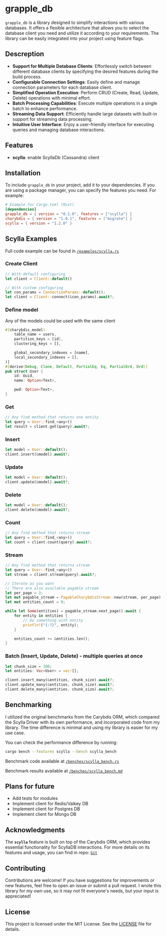 # grapple_db

`grapple_db` is a library designed to simplify interactions with various databases. It offers a flexible architecture that allows you to select the database client you need and utilize it according to your requirements. The library can be easily integrated into your project using feature flags.

## Descreption

- **Support for Multiple Database Clients**: Effortlessly switch between different database clients by specifying the desired features during the build process.
- **Configurable Connection Settings**: Easily define and manage connection parameters for each database client.
- **Simplified Operation Execution**: Perform CRUD (Create, Read, Update, Delete) operations with minimal effort.
- **Batch Processing Capabilities**: Execute multiple operations in a single batch to enhance performance.
- **Streaming Data Support**: Efficiently handle large datasets with built-in support for streaming data processing.
- **Intuitive User Interface**: Enjoy a user-friendly interface for executing queries and managing database interactions.

## Features

- **scylla**: enable ScyllaDb (Cassandra) client

## Installation

To include `grapple_db` in your project, add it to your dependencies. If you are using a package manager, you can specify the features you need. For example:

```toml
# Example for Cargo.toml (Rust)
[dependencies]
grapple_db = { version = "0.1.0", features = ["scylla"] }
charybdis = { version = "1.0.1", features = ["migrate"] }
scylla = { version = "1.2.0" }
```

## Scylla Examples

Full code example can be found in [`/examples/scylla.rs`](/examples/scylla.rs)

### Create Client

```rust
// With default configuring
let client = Client::default()

// With custom configuring
let con_params = ConnectionParams::default();
let client = Client::connect(&con_params).await?;
```

### Define model

Any of the models could be used with the same client

```rust
#[charybdis_model(
    table_name = users,
    partition_keys = [id],
    clustering_keys = [],

    global_secondary_indexes = [name],
    local_secondary_indexes = [],
)]
#[derive(Debug, Clone, Default, PartialEq, Eq, PartialOrd, Ord)]
pub struct User {
    id: Uuid,
    name: Option<Text>,

    pwd: Option<Text>,
}
```

### Get

```rust
// Any find method that returns one entity
let query = User::find_<any>()
let result = client.get(query).await?;
```

### Insert

```rust
let model = User::default();
client.insert(&model).await?;
```

### Update

```rust
let model = User::default();
client.update(&model).await?;
```

### Delete

```rust
let model = User::default();
client.delete(&model).await?;
```

### Count

```rust
// Any find method that returns stream
let query = User::find_<any>()
let count = client.count(query).await?;
```

### Stream

```rust
// Any find method that returns stream
let query = User::find_<any>()
let stream = client.stream(query).await?;

// Iterate as you want
// There are also available pagable stream
let per_page = 3;
let mut pagable_stream = PagableCharybdisStream::new(stream, per_page);
let mut entities_count = 0;

while let Some(entities) = pagable_stream.next_page().await {
    for entity in entities {
        // Do something with entity
        println!("{:?}", entity);
    }

    entities_count += &entities.len();
}
```

### Batch (Insert, Update, Delete) - multiple queries at once

```rust
let chunk_size = 300;
let entities: Vec<User> = vec![];

client.insert_many(&entities, chunk_size).await?;
client.update_many(&entities, chunk_size).await?;
client.delete_many(&entities, chunk_size).await?;
```

## Benchmarking

I utilized the original benchmarks from the Carybdis ORM, which compared the Scylla Driver with its own performance, and incorporated code from my library. The time difference is minimal and using my library is easier for my use case.

You can check the performance difference by running:

```bash
cargo bench --features scylla --bench scylla_bench
```

Benchmark code available at [`/benches/scylla_bench.rs`](/benches/scylla_bench.rs)

Benchmark results available at [`/benches/scylla_bench.md`](/benches/scylla_bench.md)

## Plans for future

- Add tests for modules
- Implement client for Redis/Valkey DB
- Implement client for Postgres DB
- Implement client for Mongo DB

## Acknowledgments

The **`scylla`** feature is built on top of the Carybdis ORM, which provides essential functionality for ScyllaDB interactions. For more details on its features and usage, you can find in repo: [`Git`](https://github.com/nodecosmos/charybdis)

## Contributing

Contributions are welcome! If you have suggestions for improvements or new features, feel free to open an issue or submit a pull request. I wrote this library for my own use, so it may not fit everyone's needs, but your input is appreciated!

## License

This project is licensed under the MIT License. See the [LICENSE](LICENSE) file for details.
